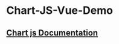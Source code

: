 # Chart-JS-Vue-Demo
## [Chart js Documentation](https://www.chartjs.org/docs/latest/charts/bar.html)
